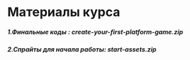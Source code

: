 # Материалы курса
##### 1.Финальные коды : create-your-first-platform-game.zip
##### 2.Спрайты для начала работы: start-assets.zip 
